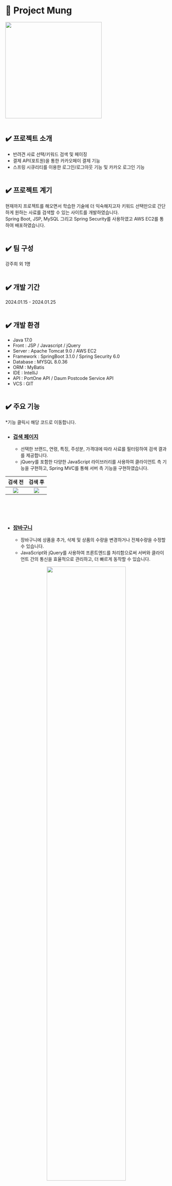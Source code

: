 # 🐶 Project Mung
<img src="https://github.com/zzheek/Project_Hitrip/assets/133830185/dae221b3-a1e5-4359-a0e4-ff7898ab301d" width="300">
<br><br>

## ✔️ 프로젝트 소개
- 반려견 사료 선택/키워드 검색 및 페이징 
- 결제 API(포트원)을 통한 카카오페이 결제 기능
- 스프링 시큐리티를 이용한 로그인/로그아웃 기능 및 카카오 로그인 기능
<br><br>

## ✔️ 프로젝트 계기
현재까지 프로젝트를 해오면서 학습한 기술에 더 익숙해지고자
키워드 선택만으로 간단하게 원하는 사료를 검색할 수 있는 사이트를 개발하였습니다.<br>
Spring Boot, JSP, MySQL 그리고 Spring Security를 사용하였고 AWS EC2를 통하여 배포하였습니다.
<br><br>

## ✔️ 팀 구성
강주희 외 1명
<br><br>

## ✔️ 개발 기간
2024.01.15 - 2024.01.25
<br><br>

## ✔️ 개발 환경
* Java 17.0
* Front : JSP / Javascript / jQuery
* Server : Apache Tomcat 9.0 / AWS EC2
* Framework : SpringBoot 3.1.0 / Spring Security 6.0
* Database : MYSQL 8.0.36
* ORM : MyBatis
* IDE : IntelliJ
* API : PortOne API / Daum Postcode Service API
* VCS : GIT
<br><br>

## ✔️ 주요 기능
*기능 클릭시 해당 코드로 이동합니다.

* ### <a href="https://github.com/zzheek/Project_Mung/blob/fa8857cbcdab2799f4d20f0a7599a3164616e5b3/src/main/java/com/project_mung/controller/DogController.java#L35-L118">검색 페이지</a>
  * 선택한 브랜드, 연령, 특징, 주성분, 가격대에 따라 사료를 필터링하여 검색 결과를 제공합니다.
  *  jQuery를 포함한 다양한 JavaScript 라이브러리를 사용하여 클라이언트 측 기능을 구현하고, Spring MVC를 통해 서버 측 기능을 구현하였습니다.


|<b>검색 전</b>|<b>검색 후</b>|
|:--:|:--:|
|<img src="https://github.com/zzheek/Project_Mung/assets/133830185/85172791-5ec5-4d1c-a73d-47c72410f09f">|<img src="https://github.com/zzheek/Project_Mung/assets/133830185/56bef86b-3bce-4f34-90bb-ac6a479931d9">|

<br><br><br>


* ### <a href="https://github.com/zzheek/Project_Mung/blob/main/src/main/java/com/project_mung/controller/CartController.java">장바구니</a>
  * 장바구니에 상품을 추가, 삭제 및 상품의 수량을 변경하거나 전체수량을 수정할 수 있습니다.
  * JavaScript와 jQuery를 사용하여 프론트엔드를 처리함으로써 서버와 클라이언트 간의 통신을 효율적으로 관리하고, 더 빠르게 동작할 수 있습니다.
 
<p align="center">
  <img src="https://github.com/zzheek/Project_Mung/assets/133830185/ecc13ae0-e3d0-4298-adb0-049e1c154f26" width="70%">
</p>
<br><br><br>


* ### <a href="https://github.com/zzheek/Project_Mung/blame/fa8857cbcdab2799f4d20f0a7599a3164616e5b3/src/main/webapp/WEB-INF/views/order/dogOrder.jsp#L230-L333">카카오페이 결제</a>
  * 포트원 API를 활용하여 카카오페이와의 결제 플로우를 구현하였습니다.
  * 결제가 성공한 경우, 해당 주문에 대한 정보를 데이터에 저장하여 주문 이력을 관리하고, 사용자에게 주문 정보를 제공할 수 있습니다.
 

<p align="center">
  <img src="https://github.com/zzheek/Project_Mung/assets/133830185/3d3b1363-53dc-4309-9a86-512206378a60" width="70%">
</p>
<br><br><br>


* ### <a href="https://github.com/zzheek/Project_Mung/blob/fa8857cbcdab2799f4d20f0a7599a3164616e5b3/src/main/java/com/project_mung/controller/OrderController.java#L122-L173">주문 내역 및 주문 상세</a>
  * 사용자 세션에서 사용자 정보를 가져오고, 해당 사용자의 주문 목록을 데이터베이스에서 조회합니다.<br>
  요청된 페이지에 해당하는 주문 목록을 추출하고, 모델에 추가하여 화면에 표시합니다.
  * 전체 주문 수를 계산하고, 페이지당 아이템 수를 설정하여 전체 페이지 수를 계산합니다.
 

|<b>주문 내역</b>|<b>주문 상세</b>|
|:--:|:--:|
|<img src="https://github.com/zzheek/Project_Mung/assets/133830185/454f8ab0-aeb3-426b-9ed3-294aa1fe814b">|<img src="https://github.com/zzheek/Project_Mung/assets/133830185/ccd8bfa6-1106-487c-979d-e88f572a268b">|

<br><br><br>


* ### <a href="https://github.com/zzheek/Project_Mung/blob/fa8857cbcdab2799f4d20f0a7599a3164616e5b3/src/main/java/com/project_mung/controller/UserController.java#L67-L114">회원정보수정</a>
  * JavaScript를 사용하여 비밀번호 수정 버튼을 클릭하면 새로운 비밀번호 입력 상자가 표시되도록 구현되었습니다.
  * 서버에서는 사용자가 입력한 정보를 받아와서 데이터베이스에 저장하고, 수정된 정보를 세션에 업데이트합니다.
  * Daum 우편번호 서비스 API를 이용하여 사용자가 입력한 주소의 우편번호를 검색하고, 주소를 입력할 수 있습니다.
 
<p align="center">
  <img src="https://github.com/zzheek/Project_Mung/assets/133830185/920ca8a8-f09e-4f06-bbe4-766de336daa3" width="70%">
</p>    
<br><br><br>





## ✔️ 프로젝트 후기
Spring Boot, MyBatis, MySQL, Spring Security 등 이전에 경험한 기술들을 이번 프로젝트에서 다시 활용함으로써
그 활용법과 동작 원리에 대한 이해도가 높아졌습니다.<br><br>

Spring Boot와 MyBatis를 이용하여 데이터베이스와의 상호작용을 구현하는 과정에서, 
이전 프로젝트에서 쌓은 경험을 바탕으로 보다 효율적인 코드를 작성할 수 있었습니다. 
Spring Boot의 자동 설정과 MyBatis의 ORM 기능을 최대한 활용하여 개발 생산성을 높이고, 유지 보수성을 향상시켰습니다.<br><br>

MySQL 데이터베이스를 다루는 데에 있어서도 이전 경험이 큰 도움이 되었습니다. <br>
첫 프로젝트 때는 데이터베이스 설계에 대한 이해가 부족하여 마구잡이로 데이터베이스를 구성하였습니다. 
이로 인해 프로젝트 진행 중에 데이터베이스 구조를 수정하고, 불필요한 데이터를 삭제하는 등의 작업으로 인해 많은 시간을 투자해야 했습니다<br>
이전 경험을 통해 이번 프로젝트에서는 데이터베이스 설계, 쿼리 작성, 인덱싱 등을 통해 데이터베이스의 성능을 최적화하고, 
안정적인 데이터 관리를 목표로 하여 최대한 실현하였습니다.<br><br>

또한, 포트원(PortWine) 결제 API를 처음으로 사용했습니다.
이를 통해 외부 결제 시스템과의 연동 방법을 익히고, 실제 결제 프로세스를 구현하는 경험을 쌓을 수 있었습니다.<br><br>

이번 프로젝트 또한 팀원과 함께 Git을 이용하여 협업하며 Git 사용에 대한 숙련도를 향상시켰습니다. 
또한, AWS EC2를 활용하여 프로젝트를 배포함으로써 배포 프로세스에 대한 이해와 경험을 쌓을 수 있었습니다.






